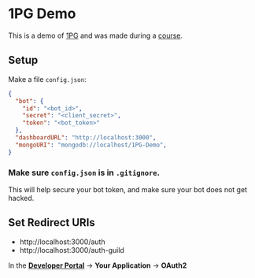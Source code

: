 # 1PG Demo
This is a demo of [1PG](https://github.com/theADAMJR/1PG) and was made during a [course](https://www.youtube.com/watch?v=PuJjkD8zKVI).

## Setup

Make a file `config.json`:
```json
{
  "bot": {
    "id": "<bot_id>",
    "secret": "<client_secret>",
    "token": "<bot_token>"
  },
  "dashboardURL": "http://localhost:3000",
  "mongoURI": "mongodb://localhost/1PG-Demo",
}
```

### Make sure `config.json` is in `.gitignore`.
This will help secure your bot token, and make sure your bot does not get hacked.

## Set Redirect URIs
+ http://localhost:3000/auth
+ http://localhost:3000/auth-guild

In the **[Developer Portal](https://discord.com/developers)** -> **Your Application** -> **OAuth2** 